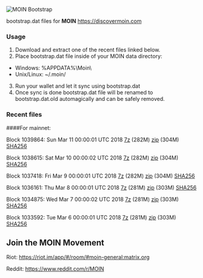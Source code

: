 ![MOIN Bootstrap](https://i.imgur.com/KjM1jMp.jpg)

bootstrap.dat files for **MOIN** https://discovermoin.com

### Usage

1. Download and extract one of the recent files linked below.
2. Place bootstrap.dat file inside of your MOIN data directory:
 - Windows: %APPDATA%\Moin\
 - Unix/Linux: ~/.moin/
3. Run your wallet and let it sync using bootstrap.dat
4. Once sync is done bootstrap.dat file will be renamed to bootstrap.dat.old automagically and can be safely removed.


### Recent files

####For mainnet:

Block 1039864: Sun Mar 11 00:00:01 UTC 2018 [7z](https://transfer.sh/1lqfp/bootstrap.dat.20180311.7z) (282M) [zip](https://transfer.sh/OVIve/bootstrap.dat.20180311.zip) (304M) [SHA256](https://transfer.sh/apKQ4/sha256.txt)

Block 1038615: Sat Mar 10 00:00:02 UTC 2018 [7z](https://transfer.sh/76eh0/bootstrap.dat.20180310.7z) (282M) [zip](https://transfer.sh/ef9pb/bootstrap.dat.20180310.zip) (304M) [SHA256](https://transfer.sh/Zbe98/sha256.txt)

Block 1037418: Fri Mar  9 00:00:01 UTC 2018 [7z](https://transfer.sh/OC2l5/bootstrap.dat.20180309.7z) (282M) [zip](https://transfer.sh/WAuQz/bootstrap.dat.20180309.zip) (304M) [SHA256](https://transfer.sh/wvz6F/sha256.txt)

Block 1036161: Thu Mar  8 00:00:01 UTC 2018 [7z](https://transfer.sh/D9Mv8/bootstrap.dat.20180308.7z) (281M) [zip](https://transfer.sh/2sXb8/bootstrap.dat.20180308.zip) (303M) [SHA256](https://transfer.sh/QEoq9/sha256.txt)

Block 1034875: Wed Mar  7 00:00:02 UTC 2018 [7z](https://transfer.sh/8xOAR/bootstrap.dat.20180307.7z) (281M) [zip](https://transfer.sh/ZWVxe/bootstrap.dat.20180307.zip) (303M) [SHA256](https://transfer.sh/1OmV8/sha256.txt)

Block 1033592: Tue Mar  6 00:00:01 UTC 2018 [7z](https://transfer.sh/Z6lKc/bootstrap.dat.20180306.7z) (281M) [zip](https://transfer.sh/KyKOI/bootstrap.dat.20180306.zip) (303M) [SHA256](https://transfer.sh/YJgOG/sha256.txt)

## Join the MOIN Movement

Riot: https://riot.im/app/#/room/#moin-general:matrix.org

Reddit: https://www.reddit.com/r/MOIN
